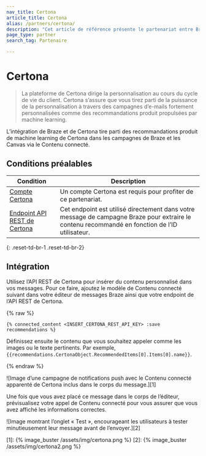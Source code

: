 ```yaml
---
nav_title: Certona
article_title: Certona
alias: /partners/certona/
description: "Cet article de référence présente le partenariat entre Braze et Certona, une solution de personnalisation omnicanal en temps réel qui offre une personnalisation tout au long du cycle de vie du client. Utilisez Certona avec le partenaire de Contenu connecté de Braze pour insérer facilement des recommandations de contenu dans les campagnes multicanal."
page_type: partner
search_tag: Partenaire

---
```


# Certona

> La plateforme de Certona dirige la personnalisation au cours du cycle de vie du client. Certona s’assure que vous tirez parti de la puissance de la personnalisation à travers des campagnes d’e-mails fortement personnalisées comme des recommandations produit propulsées par machine learning.

L’intégration de Braze et de Certona tire parti des recommandations produit de machine learning de Certona dans les campagnes de Braze et les Canvas via le Contenu connecté.

## Conditions préalables

| Condition| Description|
| ---| ---|
| [Compte Certona](https://manage.certona.com/) | Un compte Certona est requis pour profiter de ce partenariat. |
| [Endpoint API REST de Certona](https://manage.certona.com/) | Cet endpoint est utilisé directement dans votre message de campagne Braze pour extraire le contenu recommandé en fonction de l’ID utilisateur. |
{: .reset-td-br-1 .reset-td-br-2}

## Intégration

Utilisez l’API REST de Certona pour insérer du contenu personnalisé dans vos messages. Pour ce faire, ajoutez le modèle de Contenu connecté suivant dans votre éditeur de messages Braze ainsi que votre endpoint de l’API REST de Certona.

{% raw %}
```liquid
{% connected_content <INSERT_CERTONA_REST_API_KEY> :save recommendations %}
```

Définissez ensuite le contenu que vous souhaitez appeler comme les images ou le texte pertinents. Par exemple, `{{recommendations.CertonaObject.RecommendedItems[0].Items[0].name}}`.

{% endraw %}

![Image d’une campagne de notifications push avec le Contenu connecté apparenté de Certona inclus dans le corps du message.][1]

Une fois que vous avez placé ce message dans le corps de l’éditeur, prévisualisez votre appel de Contenu connecté pour vous assurer que vous avez affiché les informations correctes.

![Image montrant l’onglet « Test », encourageant les utilisateurs à tester minutieusement leur message avant de l’envoyer.][2]

[1]: {% image_buster /assets/img/certona.png %}
[2]: {% image_buster /assets/img/certona2.png %}
